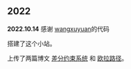 ## 2022
**2022.10.14**
感谢 [wangxuyuan](github.com/wxuyuan/wxuyuan.github.io)的代码

搭建了这个小站。

上传了两篇博文 [差分约束系统](https://yyf525.github.io/blog/?id=0) 和 [欧拉路径](https://yyf525.github.io/blog/?id=2)。
